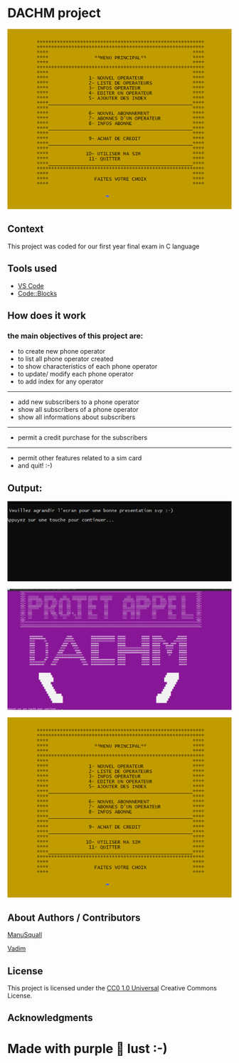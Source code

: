 <!-- Repository git : https://github.com/ManuSquall/DACHM-project -->
# DACHM project

<!-- Description -->
![output2](/readme/output3.png)

## Context
<!-- Why am i making this -->
This project was coded for our first year final exam in C language

## Tools used
<!-- Packages, external librairies, IDE, utilitaries used -->
* [VS Code](https://code.visualstudio.com/)
* [Code::Blocks](https://www.codeblocks.org/)


## How does it work
<!-- What we have to do to make it work/run -->
### the main objectives of this project are:

* to create new phone operator
* to list all phone operator created
* to show characteristics of each phone operator
* to update/ modify each phone operator
* to add index for any operator
___________________________________________________

* add new subscribers to a phone operator
* show all subscribers of a phone operator 
* show all informations about subscribers

___________________________________________________

* permit a credit purchase for the subscribers

___________________________________________________

* permit other features related to a sim card
* and quit! :-)

## Output:

<!-- What the result is supposed to be -->
![output1](/readme/output1.png)

![output2](/readme/output2.png)

![output3](/readme/output3.png)


## About Authors / Contributors

[ManuSquall](https://manusquall.azurewebsites.net/)

[Vadim](https://github.com/Antasene98)

## License

This project is licensed under the [CC0 1.0 Universal](https://creativecommons.org/) Creative Commons License.


## Acknowledgments

<!-- inspiration, research stuff -->


# Made with purple 💜 lust :-)